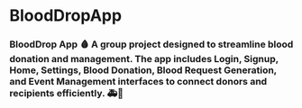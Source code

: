 # BloodDropApp
### BloodDrop App 🩸   A group project designed to streamline blood donation and management. The app includes **Login, Signup, Home, Settings, Blood Donation, Blood Request Generation, and Event Management** interfaces to connect donors and recipients efficiently. 🚑💙
